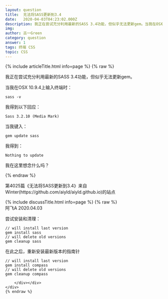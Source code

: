 ```yaml
---
layout: question
title:  无法将SASS更新到3.4
date:   2020-04-03T04:23:02.000Z
description: 我正在尝试充分利用最新的SASS 3.4功能，但似乎无法更新gem。当我在OSX 10.9.4上输入终端时：sass -v我得到以下回应：...
img: 
author: 古一Green
category: question
answer: 1
tags: 终端 CSS
topic: CSS
---
```

<div class="article-root">
  <div class="article">
    {% include articleTitle.html info=page %}
    {% raw %}
    <div class="article-content"><p><font style="vertical-align: inherit;"><font style="vertical-align: inherit;">我正在尝试充分利用最新的SASS 3.4功能，但似乎无法更新gem。</font></font></p>

<p><font style="vertical-align: inherit;"><font style="vertical-align: inherit;">当我在OSX 10.9.4上输入终端时：</font></font></p>

<pre><code>sass -v
</code></pre>

<p><font style="vertical-align: inherit;"><font style="vertical-align: inherit;">我得到以下回应：</font></font></p>

<pre><code>Sass 3.2.10 (Media Mark)
</code></pre>

<p><font style="vertical-align: inherit;"><font style="vertical-align: inherit;">当我键入：</font></font></p>

<pre><code>gem update sass
</code></pre>

<p><font style="vertical-align: inherit;"><font style="vertical-align: inherit;">我得到：</font></font></p>

<pre><code>Nothing to update
</code></pre>

<p><font style="vertical-align: inherit;"><font style="vertical-align: inherit;">我在这里想念什么吗？</font></font></p></div>
    {% endraw %}
  </div>
  <p class="winter_mark">第4025篇《无法将SASS更新到3.4》来自Winter(https://github.com/aiyld/aiyld.github.io)的站点</p>
  <div class="discuss-wrapper">
    {% include discussTitle.html info=page %}
    {% raw %}
    <div class="discuss-list">
    <div class="discuss-item">
        <div class="discuss-parent">
          <div class="discuss-meta">
            <span class="discuss-user">阿飞A</span>
            <span class="discuss-time">2020.04.03</span>
          </div>
          <div class="discuss-comment"><p><font style="vertical-align: inherit;"><font style="vertical-align: inherit;">尝试安装和清理：</font></font></p>

<pre><code>// will install last version<font></font>
gem install sass<font></font>
// will delete old versions<font></font>
gem cleanup sass<font></font>
</code></pre>

<p><font style="vertical-align: inherit;"><font style="vertical-align: inherit;">在此之后，重新安装最新版本的指南针</font></font></p>

<pre><code>// will install last version<font></font>
gem install compass<font></font>
// will delete old versions<font></font>
gem cleanup compass<font></font>
</code></pre></div>
        </div></div>
    </div>
    {% endraw %}
  </div>
<div>
